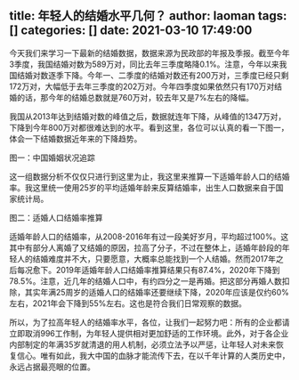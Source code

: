 title: 年轻人的结婚水平几何？
author: laoman
tags: []
categories: []
date: 2021-03-10 17:49:00
---
今天我们来学习一下最新的结婚数据，数据来源为民政部的年报及季报。截至今年3季度，我国结婚对数为589万对，同比去年三季度略降0.1%。注意，今年以来我国结婚对数逐季下降。今年一、二季度的结婚对数还有200万对，三季度已经只剩172万对，大幅低于去年三季度的202万对。今年四季度如果依然只有170万对结婚的话，那今年的结婚总数就是760万对，较去年又是7%左右的降幅。
<!-- more-->



我国从2013年达到结婚对数的峰值之后，数据就连年下降，从峰值的1347万对，下降到今年800万对都很难达到的水平。看到这里，各位可以认真的看一下图一，体会一下结婚数据近年来的下降趋势。





图一：中国婚姻状况追踪


这一组数据分析不仅仅只进行到这里为止，我这里来推算一下适婚年龄人口的结婚率。我这里统一使用25岁的平均适婚年龄来反算结婚率，出生人口数据来自于国家统计局。





图二：适婚人口结婚率推算


适婚年龄人口的结婚率，从2008-2016年有过一段美好岁月，平均超过100%。这其中有部分人离婚了又结婚的原因，拉高了分子，不过在整体上，适婚年龄段的年轻人的结婚难度并不大，只要愿意，大概率总能找到一个人结婚。然而2017年之后每况愈下。2019年适婚年龄人口结婚率推算结果只有87.4%，2020年下降到78.5%。注意，近几年的结婚人口中，有约四分之一是再婚。把这部分再婚人数扣除，其实年满25周岁的适婚人口的结婚率还要继续下降，2020年应该是仅约60%左右，2021年会下降到55%左右。这也是符合我们日常观察的数据。



所以，为了拉高年轻人的结婚率水平，各位，让我们一起努力吧：所有的企业都请立即取消996工作制，为年轻人提供相对更加舒适的工作环境。此外，对于各企业内部制定的年满35岁就清退的用人机制，必须立法予以严惩，让年轻人对未来恢复信心。唯有如此，我大中国的血脉才能流传下去，在以千年计算的人类历史中，永远占据最亮眼的位置。

